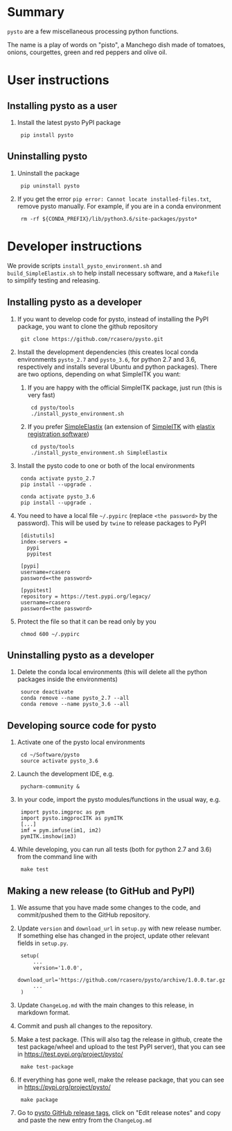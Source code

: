 # Summary

`pysto` are a few miscellaneous processing python functions.

The name is a play of words on "pisto", a Manchego dish made of
tomatoes, onions, courgettes, green and red peppers and olive oil.

# User instructions

## Installing pysto as a user

1. Install the latest pysto PyPI package

        pip install pysto

## Uninstalling pysto

1. Uninstall the package

        pip uninstall pysto

1. If you get the error `pip error: Cannot locate installed-files.txt`, remove pysto manually. For example, if you are in a conda environment

        rm -rf ${CONDA_PREFIX}/lib/python3.6/site-packages/pysto*

# Developer instructions

We provide scripts `install_pysto_environment.sh` and `build_SimpleElastix.sh` to help install necessary software, and a `Makefile` to simplify testing and releasing.

## Installing pysto as a developer

1. If you want to develop code for pysto, instead of installing the PyPI package, you want to clone the github repository

        git clone https://github.com/rcasero/pysto.git

1. Install the development dependencies (this creates local conda environments `pysto_2.7` and `pysto_3.6`, for python 2.7 and 3.6, respectively and installs several Ubuntu and python packages). There are two options, depending on what SimpleITK you want:
   1. If you are happy with the official SimpleITK package, just run (this is very fast)

           cd pysto/tools
           ./install_pysto_environment.sh

   1. If you prefer [SimpleElastix](https://simpleelastix.github.io/) (an extension of [SimpleITK](http://www.simpleitk.org/) with [elastix registration software](http://elastix.isi.uu.nl/))

           cd pysto/tools
           ./install_pysto_environment.sh SimpleElastix

1. Install the pysto code to one or both of the local environments

        conda activate pysto_2.7
        pip install --upgrade .
        
        conda activate pysto_3.6
        pip install --upgrade .

1. You need to have a local file `~/.pypirc` (replace `<the password>`
by the password). This will be used by `twine` to release packages to PyPI

        [distutils]
        index-servers =
          pypi
          pypitest
        
        [pypi]
        username=rcasero
        password=<the password>
        
        [pypitest]
        repository = https://test.pypi.org/legacy/
        username=rcasero
        password=<the password>

1. Protect the file so that it can be read only by you

        chmod 600 ~/.pypirc

## Uninstalling pysto as a developer

1. Delete the conda local environments (this will delete all the python packages inside the environments)

        source deactivate
        conda remove --name pysto_2.7 --all
        conda remove --name pysto_3.6 --all

## Developing source code for pysto

1. Activate one of the pysto local environments

        cd ~/Software/pysto
        source activate pysto_3.6

1. Launch the development IDE, e.g.

        pycharm-community &

1. In your code, import the pysto modules/functions in the usual way, e.g.

        import pysto.imgproc as pym
        import pysto.imgprocITK as pymITK
        [...]
        imf = pym.imfuse(im1, im2)
        pymITK.imshow(im3)
        
1. While developing, you can run all tests (both for python 2.7 and
3.6) from the command line with

        make test

## Making a new release (to GitHub and PyPI)

1. We assume that you have made some changes to the code, and commit/pushed them to the GitHub repository.

1. Update `version` and `download_url` in `setup.py` with new release number. If something else has changed in the project, update other relevant fields in `setup.py`.

        setup(
            ...
            version='1.0.0',
            download_url='https://github.com/rcasero/pysto/archive/1.0.0.tar.gz',
            ...
        )

1. Update `ChangeLog.md` with the main changes to this release, in markdown format.

1. Commit and push all changes to the repository.

1. Make a test package. (This will also tag the release in github, create the test package/wheel and upload to the test PyPI server), that you can see in https://test.pypi.org/project/pysto/

        make test-package

1. If everything has gone well, make the release package, that you can see in https://pypi.org/project/pysto/

        make package

1. Go to [pysto GitHub release tags](https://github.com/rcasero/pysto/tags), click on "Edit release notes" and copy and paste the new entry from the `ChangeLog.md`
